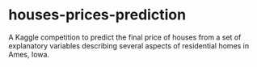 # houses-prices-prediction
A Kaggle competition to predict the final price of houses from a set of explanatory variables describing several aspects of residential homes in Ames, Iowa.
